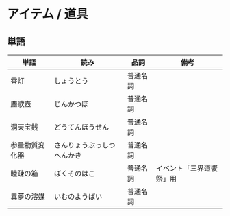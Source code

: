 # アイテム / 道具

## 単語

|単語|読み|品詞|備考|
|---|---|---|---|
|霄灯|しょうとう|普通名詞||
|塵歌壺|じんかつぼ|普通名詞||
|洞天宝銭|どうてんほうせん|普通名詞||
|参量物質変化器|さんりょうぶっしつへんかき|普通名詞||
|睦疎の箱|ぼくそのはこ|普通名詞|イベント「三界道饗祭」用|
|異夢の溶媒|いむのようばい|普通名詞||